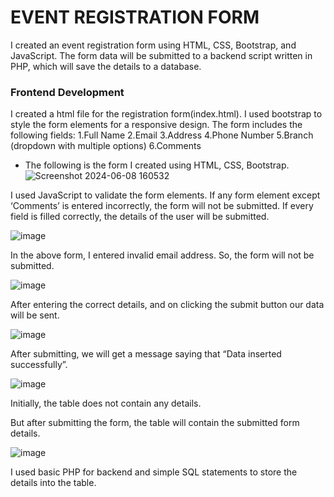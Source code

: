# EVENT REGISTRATION FORM

I created an event registration form using HTML, CSS, Bootstrap, and JavaScript. The form data will be submitted to a backend script written in PHP, which will save the details to a database.

### Frontend Development
 I created a html file for the registration form(index.html). I used bootstrap to style the form elements for a responsive design.
The form includes the following fields:
1.Full Name
2.Email
3.Address
4.Phone Number
5.Branch (dropdown with multiple options)
6.Comments 


- The following is the form I created using HTML, CSS, Bootstrap.
![Screenshot 2024-06-08 160532](https://github.com/KattaSrija/Event_registrationform/assets/161741828/9826d4a5-9e86-4aa8-bf5b-4d4e69a6a2c9)



I used JavaScript to validate the form elements.
If any form element except ‘Comments’ is entered incorrectly, the form will not be submitted.
If every field is filled correctly, the details of the user will be submitted.

![image](https://github.com/KattaSrija/Event_registrationform/assets/161741828/435efddb-7814-488f-b56c-03c8a3b63f69)

In the above form, I entered invalid email address. So, the form will not be submitted.


![image](https://github.com/KattaSrija/Event_registrationform/assets/161741828/6285f515-4395-414b-82ff-45a56aaf017e)

After entering the correct details, and on clicking the submit button our data will be sent.

![image](https://github.com/KattaSrija/Event_registrationform/assets/161741828/3df68e43-6fe7-4b8e-847a-69d634283785)

After submitting, we will get a message saying that “Data inserted successfully”.

![image](https://github.com/KattaSrija/Event_registrationform/assets/161741828/878e05cd-4d9c-47f1-a6b3-36111938dcb5)

Initially, the table does not contain any details.

But after submitting the form, the table will contain the submitted form details.

![image](https://github.com/KattaSrija/Event_registrationform/assets/161741828/b176ac54-0400-45e6-960b-cf6619aae80c)

I used basic PHP for backend and simple SQL statements to store the details into the table.

